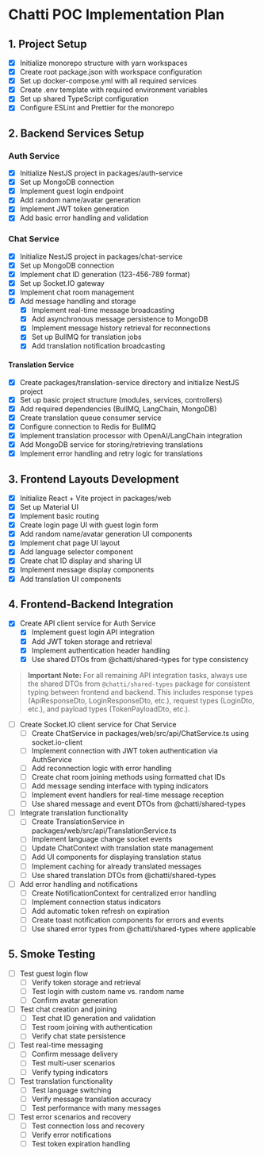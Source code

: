 # Chatti POC Implementation Plan

## 1. Project Setup

- [X] Initialize monorepo structure with yarn workspaces
- [X] Create root package.json with workspace configuration
- [X] Set up docker-compose.yml with all required services
- [X] Create .env template with required environment variables
- [X] Set up shared TypeScript configuration
- [X] Configure ESLint and Prettier for the monorepo

## 2. Backend Services Setup

### Auth Service

- [X] Initialize NestJS project in packages/auth-service
- [X] Set up MongoDB connection
- [X] Implement guest login endpoint
- [X] Add random name/avatar generation
- [X] Implement JWT token generation
- [X] Add basic error handling and validation

### Chat Service

- [X] Initialize NestJS project in packages/chat-service
- [X] Set up MongoDB connection
- [X] Implement chat ID generation (123-456-789 format)
- [X] Set up Socket.IO gateway
- [X] Implement chat room management
- [X] Add message handling and storage
  - [X] Implement real-time message broadcasting
  - [X] Add asynchronous message persistence to MongoDB
  - [X] Implement message history retrieval for reconnections
  - [X] Set up BullMQ for translation jobs
  - [X] Add translation notification broadcasting

#### Translation Service
- [X] Create packages/translation-service directory and initialize NestJS project
- [X] Set up basic project structure (modules, services, controllers)
- [X] Add required dependencies (BullMQ, LangChain, MongoDB)
- [X] Create translation queue consumer service
- [X] Configure connection to Redis for BullMQ
- [X] Implement translation processor with OpenAI/LangChain integration
- [X] Add MongoDB service for storing/retrieving translations
- [X] Implement error handling and retry logic for translations

## 3. Frontend Layouts Development

- [X] Initialize React + Vite project in packages/web
- [X] Set up Material UI
- [X] Implement basic routing
- [X] Create login page UI with guest login form
- [X] Add random name/avatar generation UI components
- [X] Implement chat page UI layout
- [X] Add language selector component
- [X] Create chat ID display and sharing UI
- [X] Implement message display components
- [X] Add translation UI components

## 4. Frontend-Backend Integration

- [X] Create API client service for Auth Service
  - [X] Implement guest login API integration
  - [X] Add JWT token storage and retrieval
  - [X] Implement authentication header handling
  - [X] Use shared DTOs from @chatti/shared-types for type consistency

> **Important Note:** For all remaining API integration tasks, always use the shared DTOs from `@chatti/shared-types` package for consistent typing between frontend and backend. This includes response types (ApiResponseDto, LoginResponseDto, etc.), request types (LoginDto, etc.), and payload types (TokenPayloadDto, etc.).

- [ ] Create Socket.IO client service for Chat Service
  - [ ] Create ChatService in packages/web/src/api/ChatService.ts using socket.io-client
  - [ ] Implement connection with JWT token authentication via AuthService
  - [ ] Add reconnection logic with error handling
  - [ ] Create chat room joining methods using formatted chat IDs
  - [ ] Add message sending interface with typing indicators
  - [ ] Implement event handlers for real-time message reception
  - [ ] Use shared message and event DTOs from @chatti/shared-types
- [ ] Integrate translation functionality
  - [ ] Create TranslationService in packages/web/src/api/TranslationService.ts
  - [ ] Implement language change socket events
  - [ ] Update ChatContext with translation state management
  - [ ] Add UI components for displaying translation status
  - [ ] Implement caching for already translated messages
  - [ ] Use shared translation DTOs from @chatti/shared-types
- [ ] Add error handling and notifications
  - [ ] Create NotificationContext for centralized error handling
  - [ ] Implement connection status indicators
  - [ ] Add automatic token refresh on expiration
  - [ ] Create toast notification components for errors and events
  - [ ] Use shared error types from @chatti/shared-types where applicable

## 5. Smoke Testing

- [ ] Test guest login flow
  - [ ] Verify token storage and retrieval
  - [ ] Test login with custom name vs. random name
  - [ ] Confirm avatar generation
- [ ] Test chat creation and joining
  - [ ] Test chat ID generation and validation
  - [ ] Test room joining with authentication
  - [ ] Verify chat state persistence
- [ ] Test real-time messaging
  - [ ] Confirm message delivery
  - [ ] Test multi-user scenarios
  - [ ] Verify typing indicators
- [ ] Test translation functionality
  - [ ] Test language switching
  - [ ] Verify message translation accuracy
  - [ ] Test performance with many messages
- [ ] Test error scenarios and recovery
  - [ ] Test connection loss and recovery
  - [ ] Verify error notifications
  - [ ] Test token expiration handling
